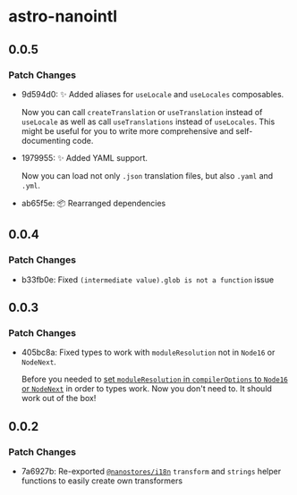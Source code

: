 # astro-nanointl

## 0.0.5

### Patch Changes

- 9d594d0: :sparkles: Added aliases for `useLocale` and `useLocales` composables.

  Now you can call `createTranslation` or `useTranslation` instead of `useLocale` as well as call `useTranslations` instead of `useLocales`. This might be useful for you to write more comprehensive and self-documenting code.

- 1979955: :sparkles: Added YAML support.

  Now you can load not only `.json` translation files, but also `.yaml` and `.yml`.

- ab65f5e: :package: Rearranged dependencies

## 0.0.4

### Patch Changes

- b33fb0e: Fixed `(intermediate value).glob is not a function` issue

## 0.0.3

### Patch Changes

- 405bc8a: Fixed types to work with `moduleResolution` not in `Node16` or `NodeNext`.

  Before you needed to [set `moduleResolution` in `compilerOptions` to `Node16` or `NodeNext`](https://stackoverflow.com/a/70020984) in order to types work. Now you don't need to. It should work out of the box!

## 0.0.2

### Patch Changes

- 7a6927b: Re-exported [`@nanostores/i18n`](https://github.com/nanostores/i18n) `transform` and `strings` helper functions to easily create own transformers
